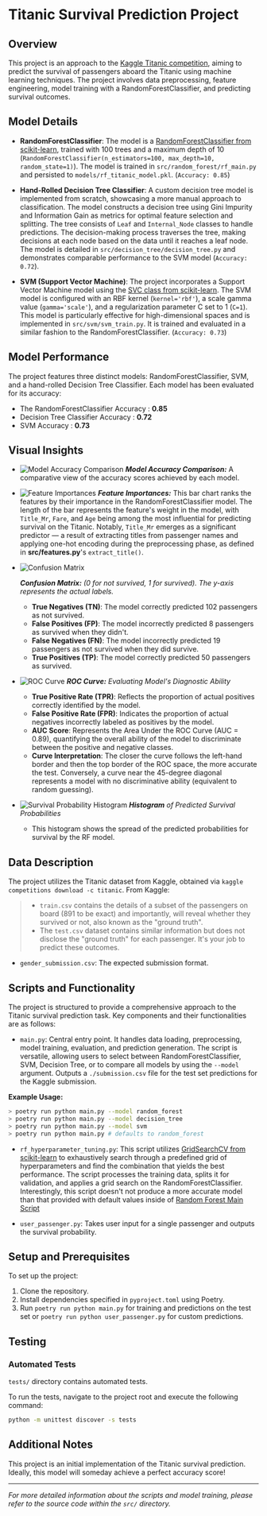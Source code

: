 # Titanic Survival Prediction Project

## Overview
This project is an approach to the [Kaggle Titanic competition](https://www.kaggle.com/c/titanic), aiming to predict the survival of passengers aboard the Titanic using machine learning techniques. The project involves data preprocessing, feature engineering, model training with a RandomForestClassifier, and predicting survival outcomes.


## Model Details
- **RandomForestClassifier**:
The model is a [RandomForestClassifier from scikit-learn](https://scikit-learn.org/stable/modules/generated/sklearn.ensemble.RandomForestClassifier.html), trained with 100 trees and a maximum depth of 10 (`RandomForestClassifier(n_estimators=100, max_depth=10, random_state=1)`). The model is trained in `src/random_forest/rf_main.py` and persisted to `models/rf_titanic_model.pkl`. (`Accuracy: 0.85`)

- **Hand-Rolled Decision Tree Classifier**: A custom decision tree model is implemented from scratch, showcasing a more manual approach to classification. The model constructs a decision tree using Gini Impurity and Information Gain as metrics for optimal feature selection and splitting. The tree consists of `Leaf` and `Internal_Node` classes to handle predictions. The decision-making process traverses the tree, making decisions at each node based on the data until it reaches a leaf node. The model is detailed in `src/decision_tree/decision_tree.py` and demonstrates comparable performance to the SVM model (`Accuracy: 0.72`).

- **SVM (Support Vector Machine)**: The project incorporates a Support Vector Machine model using the [SVC class from scikit-learn](https://scikit-learn.org/stable/modules/generated/sklearn.svm.SVC.html#sklearn.svm.SVC). The SVM model is configured with an RBF kernel (`kernel='rbf'`), a scale gamma value (`gamma='scale'`), and a regularization parameter C set to 1 (`C=1`). This model is particularly effective for high-dimensional spaces and is implemented in `src/svm/svm_train.py`. It is trained and evaluated in a similar fashion to the RandomForestClassifier. (`Accuracy: 0.73`)


## Model Performance
The project features three distinct models: RandomForestClassifier, SVM, and a hand-rolled Decision Tree Classifier. Each model has been evaluated for its accuracy:
- The RandomForestClassifier Accuracy : **0.85**
- Decision Tree Classifier Accuracy : **0.72**
- SVM Accuracy : **0.73**


## Visual Insights

- ![Model Accuracy Comparison](outputs/model_accuracies.png)
***Model Accuracy Comparison:*** A comparative view of the accuracy scores achieved by each model. 


- ![Feature Importances](outputs/randomforestclassifier_feature_importances.png)
    ***Feature Importances:*** This bar chart ranks the features by their importance in the RandomForestClassifier model. The length of the bar represents the feature's weight in the model, with `Title_Mr`, `Fare`, and `Age` being among the most influential for predicting survival on the Titanic. Notably, `Title_Mr` emerges as a significant predictor — a result of extracting titles from passenger names and applying one-hot encoding during the preprocessing phase, as defined in **src/features.py**'s `extract_title()`.


- ![Confusion Matrix](outputs/randomforestclassifier_confusion_matrix.png)

    ***Confusion Matrix:*** *(0 for not survived, 1 for survived). The y-axis represents the actual labels.*

    - **True Negatives (TN)**: The model correctly predicted 102 passengers as not survived.
    - **False Positives (FP)**: The model incorrectly predicted 8 passengers as survived when they didn't.
    - **False Negatives (FN)**: The model incorrectly predicted 19 passengers as not survived when they did survive.
    - **True Positives (TP)**: The model correctly predicted 50 passengers as survived.


- ![ROC Curve](outputs/randomforestclassifier_roc_curve.png)
    ***ROC Curve:*** *Evaluating Model's Diagnostic Ability*

    - **True Positive Rate (TPR)**: Reflects the proportion of actual positives correctly identified by the model. 
    - **False Positive Rate (FPR)**: Indicates the proportion of actual negatives incorrectly labeled as positives by the model.
    - **AUC Score**: Represents the Area Under the ROC Curve (AUC = 0.89), quantifying the overall ability of the model to discriminate between the positive and negative classes.
    - **Curve Interpretation**: The closer the curve follows the left-hand border and then the top border of the ROC space, the more accurate the test. Conversely, a curve near the 45-degree diagonal represents a model with no discriminative ability (equivalent to random guessing).


- ![Survival Probability Histogram](outputs/randomforestclassifier_survival_histogram.png)
    ***Histogram*** *of Predicted Survival Probabilities*

    - This histogram shows the spread of the predicted probabilities for survival by the RF model.


## Data Description
The project utilizes the Titanic dataset from Kaggle, obtained via `kaggle competitions download -c titanic`. From Kaggle:
> - `train.csv` contains the details of a subset of the passengers on board (891 to be exact) and importantly, will reveal whether they survived or not, also known as the "ground truth".
> - The `test.csv` dataset contains similar information but does not disclose the "ground truth" for each passenger. It's your job to predict these outcomes.
- `gender_submission.csv`: The expected submission format.



## Scripts and Functionality
The project is structured to provide a comprehensive approach to the Titanic survival prediction task. Key components and their functionalities are as follows:

- `main.py`: Central entry point. It handles data loading, preprocessing, model training, evaluation, and prediction generation. The script is versatile, allowing users to select between RandomForestClassifier, SVM, Decision Tree, or to compare all models by using the `--model` argument. Outputs a `./submission.csv` file for the test set predictions for the Kaggle submission.

**Example Usage:**
```bash
> poetry run python main.py --model random_forest
> poetry run python main.py --model decision_tree
> poetry run python main.py --model svm
> poetry run python main.py # defaults to random_forest
```

- `rf_hyperparameter_tuning.py`: This script utilizes [GridSearchCV from scikit-learn](https://scikit-learn.org/stable/modules/generated/sklearn.model_selection.GridSearchCV.html) to exhaustively search through a predefined grid of hyperparameters and find the combination that yields the best performance. The script processes the training data, splits it for validation, and applies a grid search on the RandomForestClassifier. Interestingly, this script doesn't not produce a more accurate model than that provided with default values inside of [Random Forest Main Script](src/random_forest/rf_main.py)

- `user_passenger.py`: Takes user input for a single passenger and outputs the survival probability.


## Setup and Prerequisites
To set up the project:
1. Clone the repository.
2. Install dependencies specified in `pyproject.toml` using Poetry.
3. Run `poetry run python main.py` for training and predictions on the test set or `poetry run python user_passenger.py` for custom predictions.


## Testing

### Automated Tests
`tests/` directory contains automated tests.

To run the tests, navigate to the project root and execute the following command:
```sh
python -m unittest discover -s tests
```


## Additional Notes
This project is an initial implementation of the Titanic survival prediction. Ideally, this model will someday achieve a perfect accuracy score!

---

*For more detailed information about the scripts and model training, please refer to the source code within the `src/` directory.*
